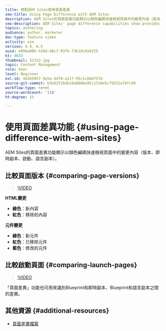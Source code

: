 ```yaml
---
title: 搭配AEM Sites使用頁面差異
seo-title: Using Page Difference with AEM Sites
description: AEM Sites的頁面差異功能顯示以顏色編碼快速檢視頁面中的變更內容（版本、即時副本、啟動、語言副本）。
seo-description: AEM Sites' page difference capabilities show provides a quick, color-coded view of what content has changed in a page (version, live copy, launches, language copy).
topics: authoring
audience: author, marketer
doc-type: feature video
activity: use
version: 6.4, 6.5
uuid: e096a08b-528d-48c7-93fb-73b10c0a9259
kt: 4633
thumbnail: 32152.jpg
topic: Content Management
role: User
level: Beginner
exl-id: 4d365957-9a5a-44f8-a117-95c1c0dd757d
source-git-commit: b3e9251bdb18a008be95c1fa9e5c79252a74fc98
workflow-type: tm+mt
source-wordcount: '118'
ht-degree: 1%

---
```


# 使用頁面差異功能 {#using-page-difference-with-aem-sites}

AEM Sites的頁面差異功能顯示以顏色編碼快速檢視頁面中的變更內容（版本、即時副本、啟動、語言副本）。

## 比較頁面版本 {#comparing-page-versions}

>[!VIDEO](https://video.tv.adobe.com/v/32152?quality=12&learn=on)

**HTML變更**

* **綠色**：新內容
* **紅色**：移除的內容

**元件變更**

* **綠色**：新元件
* **紅色**：已移除元件
* **藍色**：修改的元件

## 比較啟動頁面 {#comparing-launch-pages}

>[!VIDEO](https://video.tv.adobe.com/v/17746?quality=12&learn=on)

「頁面差異」功能也可用來識別Blueprint和即時副本、Blueprint和語言副本之間的差異。

## 其他資源 {#additional-resources}

* [頁面差異檔案](https://experienceleague.adobe.com/docs/experience-manager-65/authoring/siteandpage/page-diff.html)
